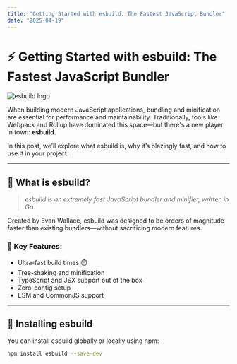 ```yaml
---
title: "Getting Started with esbuild: The Fastest JavaScript Bundler"
date: "2025-04-19"
---
```


# ⚡️ Getting Started with esbuild: The Fastest JavaScript Bundler

![esbuild logo](https://esbuild.github.io/favicon.svg)

When building modern JavaScript applications, bundling and minification are essential for performance and maintainability. Traditionally, tools like Webpack and Rollup have dominated this space—but there's a new player in town: **esbuild**.

In this post, we’ll explore what esbuild is, why it’s blazingly fast, and how to use it in your project.

---

## 🚀 What is esbuild?

> _esbuild is an extremely fast JavaScript bundler and minifier, written in Go._

Created by Evan Wallace, esbuild was designed to be orders of magnitude faster than existing bundlers—without sacrificing modern features.

### 🧩 Key Features:
- Ultra-fast build times ⏱️
- Tree-shaking and minification
- TypeScript and JSX support out of the box
- Zero-config setup
- ESM and CommonJS support

---

## 🔧 Installing esbuild

You can install esbuild globally or locally using npm:

```bash
npm install esbuild --save-dev